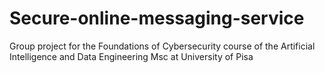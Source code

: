 # Secure-online-messaging-service
Group project for the Foundations of Cybersecurity course of the Artificial Intelligence and Data Engineering Msc at University of Pisa
